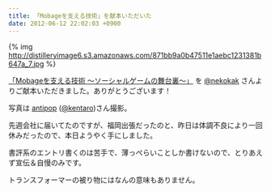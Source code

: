```yaml
---
title: 「Mobageを支える技術」を献本いただいた
date: 2012-06-12 22:02:03 +0900
---
```


{% img http://distilleryimage6.s3.amazonaws.com/871bb9a0b47511e1aebc1231381b647a_7.jpg %}

[「Mobageを支える技術 ～ソーシャルゲームの舞台裏～」](http://gihyo.jp/book/2012/978-4-7741-5111-3) を [@nekokak](http://twitter.com/nekokak) さんよりご献本いただきました。ありがとうございます！

写真は [antipop](http://kentaro.hatenablog.com/) ([@kentaro](http://twitter.com/kentaro))さん撮影。

先週会社に届いてたのですが、福岡出張だったのと、昨日は体調不良により一回休みだったので、本日ようやく手にしました。

書評系のエントリ書くのは苦手で、薄っぺらいことしか書けないので、とりあえず宣伝＆自慢のみです。

トランスフォーマーの被り物にはなんの意味もありません。
